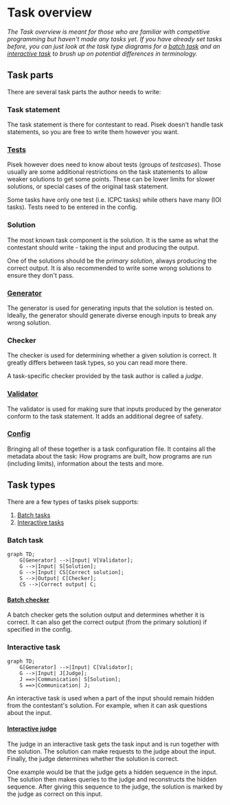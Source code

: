 # Task overview
*The Task overview is meant for those who are familiar with competitive programming but haven't made any tasks yet.
If you have already set tasks before, you can just look at the task type diagrams
for a [batch task](#batch-task) and an [interactive task](#interactive-task)
to brush up on potential differences in terminology.*

## Task parts

There are several task parts the author needs to write:

### Task statement

The task statement is there for contestant to read.
Pisek doesn't handle task statements, so you are free to write them however you want.

### [Tests](./task-parts/tests.md)

Pisek however does need to know about tests (groups of *testcases*). Those usually are
some additional restrictions on the task statements to allow weaker solutions to get some points.
These can be lower limits for slower solutions, or special cases of the original task statement.

Some tasks have only one test (i.e. ICPC tasks) while others have many (IOI tasks).
Tests need to be entered in the config.

### Solution

The most known task component is the solution.
It is the same as what the contestant should write - taking the input and producing the output.

One of the solutions should be the *primary solution*, always producing the correct output.
It is also recommended to write some wrong solutions to ensure they don't pass.

### [Generator](./task-parts/generator.md)

The generator is used for generating inputs that the solution is tested on.
Ideally, the generator should generate diverse enough inputs to break any wrong solution.

### Checker

The checker is used for determining whether a given solution is correct.
It greatly differs between task types, so you can read more there.

A task-specific checker provided by the task author is called a *judge*.

### [Validator](./task-parts/validator.md)

The validator is used for making sure that inputs produced by the generator
conform to the task statement. It adds an additional degree of safety.

### [Config](./config-v3-documentation.md)

Bringing all of these together is a task configuration file. It contains all
the metadata about the task: How programs are built, how programs are run (including limits),
information about the tests and more.

## Task types

There are a few types of tasks pisek supports:

1. [Batch tasks](#batch-task)
2. [Interactive tasks](#interactive-task)

### Batch task

```mermaid
graph TD;
    G[Generator] -->|Input| V[Validator];
    G -->|Input| S[Solution];
    G -->|Input| CS[Correct solution];
    S -->|Output| C[Checker];
    CS -->|Correct output| C;
```

#### [Batch checker](./task-parts/batch-checker.md)

A batch checker gets the solution output and determines whether it is correct.
It can also get the correct output (from the primary solution) if specified in the config.

### Interactive task

```mermaid
graph TD;
    G[Generator] -->|Input| C[Validator];
    G -->|Input| J[Judge];
    J ==>|Communication| S[Solution];
    S ==>|Communication| J;
```

An interactive task is used when a part of the input should remain hidden
from the contestant's solution. For example, when it can ask questions about the input.

#### [Interactive judge](./task-parts/interactive-judge.md)

The judge in an interactive task gets the task input and is run together with the solution.
The solution can make requests to the judge about the input. Finally, the judge determines
whether the solution is correct.

One example would be that the judge gets a hidden sequence in the input.
The solution then makes queries to the judge and reconstructs the hidden sequence.
After giving this sequence to the judge, the solution is marked by the judge
as correct on this input.
